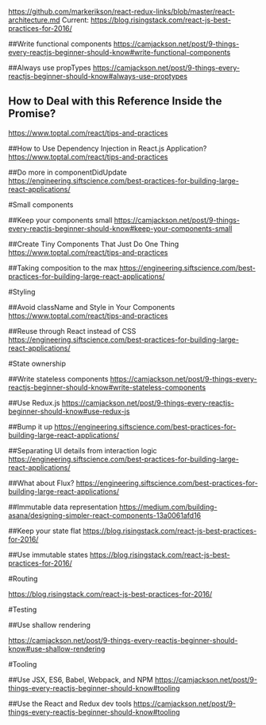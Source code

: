https://github.com/markerikson/react-redux-links/blob/master/react-architecture.md
Current:
https://blog.risingstack.com/react-js-best-practices-for-2016/



##Write functional components
https://camjackson.net/post/9-things-every-reactjs-beginner-should-know#write-functional-components

##Always use propTypes
https://camjackson.net/post/9-things-every-reactjs-beginner-should-know#always-use-proptypes

## How to Deal with this Reference Inside the Promise?
https://www.toptal.com/react/tips-and-practices

##How to Use Dependency Injection in React.js Application?
https://www.toptal.com/react/tips-and-practices

##Do more in componentDidUpdate
https://engineering.siftscience.com/best-practices-for-building-large-react-applications/



#Small components

##Keep your components small
https://camjackson.net/post/9-things-every-reactjs-beginner-should-know#keep-your-components-small

##Create Tiny Components That Just Do One Thing
https://www.toptal.com/react/tips-and-practices

##Taking composition to the max
https://engineering.siftscience.com/best-practices-for-building-large-react-applications/



#Styling

##Avoid className and Style in Your Components
https://www.toptal.com/react/tips-and-practices

##Reuse through React instead of CSS
https://engineering.siftscience.com/best-practices-for-building-large-react-applications/



#State ownership

##Write stateless components
https://camjackson.net/post/9-things-every-reactjs-beginner-should-know#write-stateless-components

##Use Redux.js
https://camjackson.net/post/9-things-every-reactjs-beginner-should-know#use-redux-js

##Bump it up
https://engineering.siftscience.com/best-practices-for-building-large-react-applications/

##Separating UI details from interaction logic
https://engineering.siftscience.com/best-practices-for-building-large-react-applications/

##What about Flux?
https://engineering.siftscience.com/best-practices-for-building-large-react-applications/

##Immutable data representation
https://medium.com/building-asana/designing-simpler-react-components-13a0061afd16

##Keep your state flat
https://blog.risingstack.com/react-js-best-practices-for-2016/

##Use immutable states
https://blog.risingstack.com/react-js-best-practices-for-2016/




#Routing

https://blog.risingstack.com/react-js-best-practices-for-2016/




#Testing

##Use shallow rendering

https://camjackson.net/post/9-things-every-reactjs-beginner-should-know#use-shallow-rendering



#Tooling

##Use JSX, ES6, Babel, Webpack, and NPM
https://camjackson.net/post/9-things-every-reactjs-beginner-should-know#tooling

##Use the React and Redux dev tools
https://camjackson.net/post/9-things-every-reactjs-beginner-should-know#tooling
